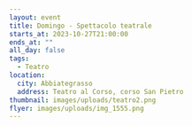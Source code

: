 ```yaml
---
layout: event
title: Domingo - Spettacolo teatrale
starts_at: 2023-10-27T21:00:00
ends_at: ""
all_day: false
tags:
  - Teatro
location:
  city: Abbiategrasso
  address: Teatro al Corso, corso San Pietro
thumbnail: images/uploads/teatro2.png
flyer: images/uploads/img_1555.png
---
```

